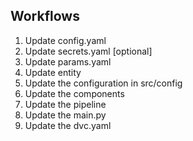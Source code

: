 ## Workflows

1. Update config.yaml
2. Update secrets.yaml [optional]
3. Update params.yaml <!--defined while making model -->
4. Update entity
5. Update the configuration in src/config
6. Update the components
7. Update the pipeline
8. Update the main.py
9. Update the dvc.yaml      
